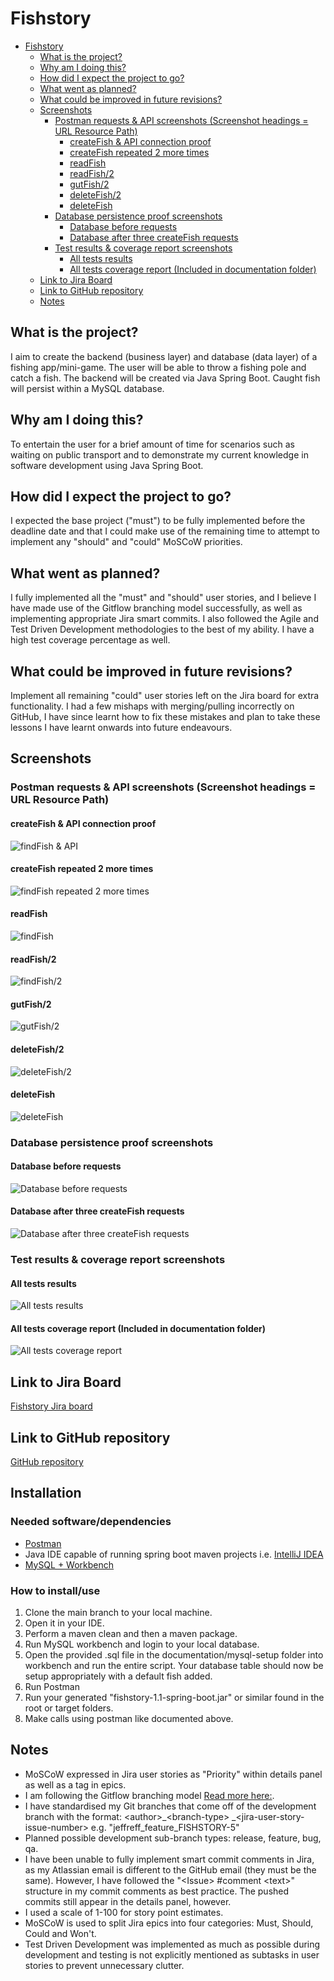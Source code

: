 # Fishstory

- [Fishstory](#fishstory)
    - [What is the project?](#what-is-the-project)
    - [Why am I doing this?](#why-am-i-doing-this)
    - [How did I expect the project to go?](#how-did-i-expect-the-project-to-go)
    - [What went as planned?](#what-went-as-planned)
    - [What could be improved in future revisions?](#what-could-be-improved-in-future-revisions)
    - [Screenshots](#screenshots)
        - [Postman requests & API screenshots (Screenshot headings = URL Resource Path)](#postman-requests--api-screenshots-screenshot-headings--url-resource-path)
            - [createFish & API connection proof](#createfish--api-connection-proof)
            - [createFish repeated 2 more times](#createfish-repeated-2-more-times)
            - [readFish](#readfish)
            - [readFish/2](#readfish2)
            - [gutFish/2](#gutfish2)
            - [deleteFish/2](#deletefish2)
            - [deleteFish](#deletefish)
        - [Database persistence proof screenshots](#database-persistence-proof-screenshots)
            - [Database before requests](#database-before-requests)
            - [Database after three createFish requests](#database-after-three-createfish-requests)
        - [Test results & coverage report screenshots](#test-results--coverage-report-screenshots)
            - [All tests results](#all-tests-results)
            - [All tests coverage report (Included in documentation folder)](#all-tests-coverage-report-included-in-documentation-folder)
    - [Link to Jira Board](#link-to-jira-board)
    - [Link to GitHub repository](#link-to-github-repository)
    - [Notes](#notes)

## What is the project?

I aim to create the backend (business layer) and database (data layer) of a fishing app/mini-game. The user will be able
to throw a fishing pole and catch a fish. The backend will be created via Java Spring Boot. Caught fish will persist
within a MySQL database.

## Why am I doing this?

To entertain the user for a brief amount of time for scenarios such as waiting on public transport and to demonstrate my
current knowledge in software development using Java Spring Boot.

## How did I expect the project to go?

I expected the base project ("must") to be fully implemented before the deadline date and that I could make use of the
remaining time to attempt to implement any "should" and "could" MoSCoW priorities.

## What went as planned?

I fully implemented all the "must" and "should" user stories, and I believe I have made use of the Gitflow branching
model successfully, as well as implementing appropriate Jira smart commits. I also followed the Agile and Test Driven
Development methodologies to the best of my ability. I have a high test coverage percentage as well.

## What could be improved in future revisions?

Implement all remaining "could" user stories left on the Jira board for extra functionality. I had a few mishaps with
merging/pulling incorrectly on GitHub, I have since learnt how to fix these mistakes and plan to take these lessons I
have learnt onwards into future endeavours.

## Screenshots

### Postman requests & API screenshots (Screenshot headings = URL Resource Path)

#### createFish & API connection proof

![findFish & API](documentation/images/createFish%20with%20API%20connection%20proof.png?raw=true)

#### createFish repeated 2 more times

![findFish repeated 2 more times](documentation/images/createFish%20repeated%20two%20more%20times.png?raw=true)

#### readFish

![findFish](documentation/images/readFish.png?raw=true)

#### readFish/2

![findFish/2](documentation/images/readFish{2}.png?raw=true)

#### gutFish/2

![gutFish/2](documentation/images/gutFish%7B2%7D.png?raw=true)

#### deleteFish/2

![deleteFish/2](documentation/images/deleteFish%7B2%7D.png?raw=true)

#### deleteFish

![deleteFish](documentation/images/deleteFish.png?raw=true)

### Database persistence proof screenshots

#### Database before requests

![Database before requests](documentation/images/empty%20database.png?raw=true)

#### Database after three createFish requests

![Database after three createFish requests](documentation/images/database%20after%20three%20createFish.png?raw=true)

### Test results & coverage report screenshots

#### All tests results

![All tests results](documentation/images/test%20results.png?raw=true)

#### All tests coverage report (Included in documentation folder)

![All tests coverage report](documentation/images/all%20tests%20coverage%20report.png?raw=true)

## Link to Jira Board

[Fishstory Jira board](https://jeffreff.atlassian.net/jira/software/projects/FISHSTORY/boards/5)

## Link to GitHub repository

[GitHub repository](https://github.com/jeffreff/fishstory)

## Installation

### Needed software/dependencies

- [Postman](https://www.postman.com/downloads/)
- Java IDE capable of running spring boot maven projects
  i.e. [IntelliJ IDEA](https://www.jetbrains.com/idea/download/#section=windows)
- [MySQL + Workbench](https://www.mysql.com/downloads/)

### How to install/use

1. Clone the main branch to your local machine.
2. Open it in your IDE.
3. Perform a maven clean and then a maven package.
4. Run MySQL workbench and login to your local database.
5. Open the provided .sql file in the documentation/mysql-setup folder into workbench and run the entire script. Your
   database table should now be setup appropriately with a default fish added.
6. Run Postman
7. Run your generated "fishstory-1.1-spring-boot.jar" or similar found in the root or target folders.
8. Make calls using postman like documented above.

## Notes

- MoSCoW expressed in Jira user stories as "Priority" within details panel as well as a tag in epics.
- I am following the Gitflow branching
  model [Read more here:](https://www.atlassian.com/git/tutorials/comparing-workflows/gitflow-workflow).
- I have standardised my Git branches that come off of the development branch with the format: \<author>\_\<branch-type>
  \_\<jira-user-story-issue-number> e.g. "jeffreff_feature_FISHSTORY-5"
- Planned possible development sub-branch types: release, feature, bug, qa.
- I have been unable to fully implement smart commit comments in Jira, as my Atlassian email is different to the GitHub
  email (they must be the same). However, I have followed the "\<Issue> \#comment \<text>" structure in my commit
  comments as best practice. The pushed commits still appear in the details panel, however.
- I used a scale of 1-100 for story point estimates.
- MoSCoW is used to split Jira epics into four categories: Must, Should, Could and Won't.
- Test Driven Development was implemented as much as possible during development and testing is not explicitly mentioned
  as subtasks in user stories to prevent unnecessary clutter.
